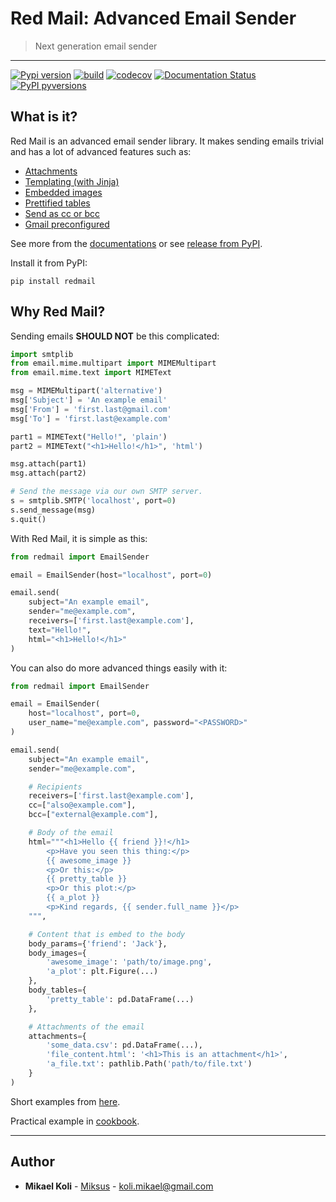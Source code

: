 
# Red Mail: Advanced Email Sender
> Next generation email sender

---

[![Pypi version](https://badgen.net/pypi/v/redmail)](https://pypi.org/project/redmail/)
[![build](https://github.com/Miksus/red-mail/actions/workflows/main.yml/badge.svg?branch=master)](https://github.com/Miksus/red-mail/actions/workflows/main.yml)
[![codecov](https://codecov.io/gh/Miksus/red-mail/branch/master/graph/badge.svg?token=IMR1CQT9PY)](https://codecov.io/gh/Miksus/red-mail)
[![Documentation Status](https://readthedocs.org/projects/red-mail/badge/?version=latest)](https://red-mail.readthedocs.io/en/latest/)
[![PyPI pyversions](https://badgen.net/pypi/python/redmail)](https://pypi.org/project/redmail/)


## What is it?
Red Mail is an advanced email sender library. It makes sending emails trivial and 
has a lot of advanced features such as:

- [Attachments](https://red-mail.readthedocs.io/en/latest/tutorials/attachments.html)
- [Templating (with Jinja)](https://red-mail.readthedocs.io/en/latest/tutorials/jinja_support.html)
- [Embedded images](https://red-mail.readthedocs.io/en/latest/tutorials/body_content.html#embedded-images)
- [Prettified tables](https://red-mail.readthedocs.io/en/latest/tutorials/body_content.html#embedded-tables)
- [Send as cc or bcc](https://red-mail.readthedocs.io/en/latest/tutorials/sending.html#sending-email-with-cc-and-bcc)
- [Gmail preconfigured](https://red-mail.readthedocs.io/en/latest/tutorials/config.html#gmail)

See more from the [documentations](https://red-mail.readthedocs.io/en/latest/)
or see [release from PyPI](https://pypi.org/project/redmail/).

Install it from PyPI:

```shell
pip install redmail
```

## Why Red Mail?

Sending emails **SHOULD NOT** be this complicated:

```python
import smtplib
from email.mime.multipart import MIMEMultipart
from email.mime.text import MIMEText

msg = MIMEMultipart('alternative')
msg['Subject'] = 'An example email'
msg['From'] = 'first.last@gmail.com'
msg['To'] = 'first.last@example.com'

part1 = MIMEText("Hello!", 'plain')
part2 = MIMEText("<h1>Hello!</h1>", 'html')

msg.attach(part1)
msg.attach(part2)

# Send the message via our own SMTP server.
s = smtplib.SMTP('localhost', port=0)
s.send_message(msg)
s.quit()
```

With Red Mail, it is simple as this:

```python
from redmail import EmailSender

email = EmailSender(host="localhost", port=0)

email.send(
    subject="An example email",
    sender="me@example.com",
    receivers=['first.last@example.com'],
    text="Hello!",
    html="<h1>Hello!</h1>"
)
```

You can also do more advanced things easily with it:

```python
from redmail import EmailSender

email = EmailSender(
    host="localhost", port=0,
    user_name="me@example.com", password="<PASSWORD>"
)

email.send(
    subject="An example email",
    sender="me@example.com",

    # Recipients
    receivers=['first.last@example.com'],
    cc=["also@example.com"],
    bcc=["external@example.com"],

    # Body of the email
    html="""<h1>Hello {{ friend }}!</h1>
        <p>Have you seen this thing:</p>
        {{ awesome_image }}
        <p>Or this:</p>
        {{ pretty_table }}
        <p>Or this plot:</p>
        {{ a_plot }}
        <p>Kind regards, {{ sender.full_name }}</p>
    """,

    # Content that is embed to the body
    body_params={'friend': 'Jack'},
    body_images={
        'awesome_image': 'path/to/image.png',
        'a_plot': plt.Figure(...)
    },
    body_tables={
        'pretty_table': pd.DataFrame(...)
    },

    # Attachments of the email
    attachments={
        'some_data.csv': pd.DataFrame(...),
        'file_content.html': '<h1>This is an attachment</h1>',
        'a_file.txt': pathlib.Path('path/to/file.txt')
    }
)
```

Short examples from [here](https://red-mail.readthedocs.io/en/latest/tutorials/example.html).

Practical example in [cookbook](https://red-mail.readthedocs.io/en/latest/tutorials/cookbook.html).

---

## Author

* **Mikael Koli** - [Miksus](https://github.com/Miksus) - koli.mikael@gmail.com

